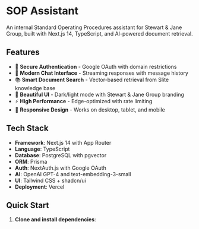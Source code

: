 # SOP Assistant

An internal Standard Operating Procedures assistant for Stewart & Jane Group, built with Next.js 14, TypeScript, and AI-powered document retrieval.

## Features

- 🔐 **Secure Authentication** - Google OAuth with domain restrictions
- 💬 **Modern Chat Interface** - Streaming responses with message history
- 📚 **Smart Document Search** - Vector-based retrieval from Slite knowledge base
- 🎨 **Beautiful UI** - Dark/light mode with Stewart & Jane Group branding
- ⚡ **High Performance** - Edge-optimized with rate limiting
- 📱 **Responsive Design** - Works on desktop, tablet, and mobile

## Tech Stack

- **Framework**: Next.js 14 with App Router
- **Language**: TypeScript
- **Database**: PostgreSQL with pgvector
- **ORM**: Prisma
- **Auth**: NextAuth.js with Google OAuth
- **AI**: OpenAI GPT-4 and text-embedding-3-small
- **UI**: Tailwind CSS + shadcn/ui
- **Deployment**: Vercel

## Quick Start

1. **Clone and install dependencies**: